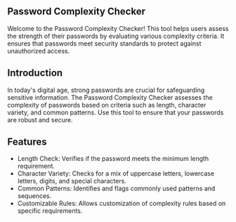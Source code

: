## Password Complexity Checker

Welcome to the Password Complexity Checker! This tool helps users assess the strength of their passwords by evaluating various complexity criteria. It ensures that passwords meet security standards to protect against unauthorized access.

## Introduction
In today's digital age, strong passwords are crucial for safeguarding sensitive information. The Password Complexity Checker assesses the complexity of passwords based on criteria such as length, character variety, and common patterns. Use this tool to ensure that your passwords are robust and secure.

## Features
- Length Check: Verifies if the password meets the minimum length requirement.
- Character Variety: Checks for a mix of uppercase letters, lowercase letters, digits, and special characters.
- Common Patterns: Identifies and flags commonly used patterns and sequences.
- Customizable Rules: Allows customization of complexity rules based on specific requirements.
